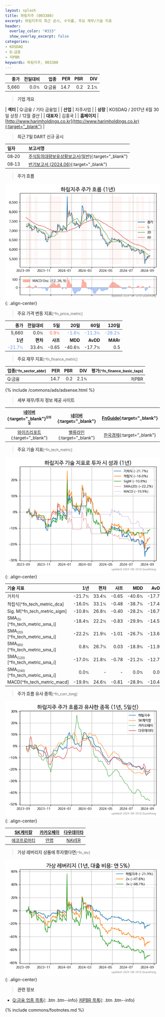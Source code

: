 ```yaml
---
layout: splash
title: 하림지주 (003380)
excerpt: 하림지주의 최근 공시, 수익률, 주요 재무/기술 지표
header:
  overlay_color: "#333"
  show_overlay_excerpt: false
categories:
- KOSDAQ
- Q:금융
- 저PBR
keywords: 하림지주, 003380
---
```


| **종가** | **전일대비** | **업종** | **PER** | **PBR** | **DIV** |
| -------: | -----------: | -------: | ------: | ------: | ------: |
| 5,660 | 0.0<small>%</small> | Q:금융 | 14.7 | 0.2 | 2.1<small>%</small> |

<!-- more -->


> **기업 개요**<a id="company"></a>

| <span style="white-space:nowrap;">**섹터**</span> | Q:금융 / 기타 금융업 |
| <span style="white-space:nowrap;">**산업**</span> | 지주사업 |
| <span style="white-space:nowrap;">**상장**</span> | KOSDAQ / 2017년 6월 30일 상장 / 12월 결산 |
| <span style="white-space:nowrap;">**대표자**</span> | 김홍국 |
| <span style="white-space:nowrap;">**홈페이지**</span> | [http://www.harimholdings.co.kr](http://www.harimholdings.co.kr){:target="_blank"} |


> **최근 7일 DART 신규 공시**<a id="dart"></a>

| **일자** |      | **보고서명** |
| :------- | :--- | :----------- |
| 08&#x2011;20 | | [주식등의대량보유상황보고서(일반)](https://dart.fss.or.kr/dsaf001/main.do?rcpNo=20240820000052){:target="_blank"} |
| 08&#x2011;13 | | [반기보고서 (2024.06)](https://dart.fss.or.kr/dsaf001/main.do?rcpNo=20240813001244){:target="_blank"} |


> **주가 흐름**<a id="price"></a>

![003380](/stock/images/003380.png){: .align-center}


> **주요 가격 변동 지표**<small>[^fn_price_metric]</small>

| **종가** | **전일대비** | **5일** | **20일** | **60일** | **120일** |
| -------: | -----------: | ------: | -------: | -------: | --------: |
| 5,660 | 0.0<small>%</small> | <span style="color: tomato">0.9<small>%</small></span> | <span style="color: cornflowerblue">-1.6<small>%</small></span> | <span style="color: cornflowerblue">-11.3<small>%</small></span> | <span style="color: cornflowerblue">-28.2<small>%</small></span> |
| **1년** | **편차** | **샤프** | **MDD** | **AvDD** | **MARr** |
| <span style="color: cornflowerblue">-21.7<small>%</small></span> | 33.4<small>%</small> | -0.65 | -40.6<small>%</small> | -17.7<small>%</small> | 0.5 |


> **주요 재무 지표**<small>[^fn_finance_metric]</small>

| **업종**<small>[^fn_sector_abbr]</small> | **PER** | **PBR** | **DIV** | **평가**<small>[^fn_finance_basic_tags]</small> |
| :--------------------------------------- | ------: | ------: | ------: | ----------------------------------------------: |
| Q:금융 | 14.7 | 0.2 | 2.1<small>%</small> | 저PBR |



{% include /commons/ads/adsense.html %}

> **세부 재무/투자 정보 제공 사이트**

| [네이버](https://m.stock.naver.com/domestic/stock/003380/finance/summary){:target="_blank"}<sup><small>모바일</small></sup> | [네이버](https://finance.naver.com/item/coinfo.naver?code=003380){:target="_blank"} | [FnGuide](https://comp.fnguide.com/SVO2/ASP/SVD_Invest.asp?gicode=A003380&MenuYn=Y){:target="_blank"} |
| :---: | :---: | :---: |
| [와이즈리포트](https://comp.wisereport.co.kr/company/c1040001.aspx?cmp_cd=003380){:target="_blank"} | [밸류라인](https://www.valueline.co.kr/finance/summary/003380){:target="_blank"} | [한국경제](https://markets.hankyung.com/stock/003380/financial-summary){:target="_blank"} |


> **주요 기술 지표**<small>[^fn_tech_metric]</small>


![003380](/stock/images/003380_tech.png){: .align-center}

| **기술 지표** | **1년** | **편차** | **샤프** | **MDD** | **AvDD** |
| :------------ | ------: | -----------: | -------: | ------: | -------: |
| 거치식 | -21.7<small>%</small> | 33.4<small>%</small> | -0.65 | -40.6<small>%</small> | -17.7<small>%</small> |
| 적립식[^fn_tech_metric_dca] | -16.0<small>%</small> | 33.1<small>%</small> | -0.48 | -38.7<small>%</small> | -17.4<small>%</small> |
| Sig. M[^fn_tech_metric_sigm] | -10.8<small>%</small> | 26.8<small>%</small> | -0.40 | -28.2<small>%</small> | -16.7<small>%</small> |
| SMA<small><sub>(5)</sub></small>[^fn_tech_metric_sma_i] | -18.4<small>%</small> | 22.2<small>%</small> | -0.83 | -29.9<small>%</small> | -14.5<small>%</small> |
| SMA<small><sub>(20)</sub></small>[^fn_tech_metric_sma_i] | -22.2<small>%</small> | 21.9<small>%</small> | -1.01 | -26.7<small>%</small> | -13.6<small>%</small> |
| SMA<small><sub>(60)</sub></small>[^fn_tech_metric_sma_i] | 0.8<small>%</small> | 26.7<small>%</small> | 0.03 | -18.9<small>%</small> | -11.9<small>%</small> |
| SMA<small><sub>(120)</sub></small>[^fn_tech_metric_sma_i] | -17.0<small>%</small> | 21.8<small>%</small> | -0.78 | -21.2<small>%</small> | -12.7<small>%</small> |
| SMA<small><sub>(240)</sub></small>[^fn_tech_metric_sma_i] | 0.0<small>%</small> | - | - | 0.0<small>%</small> | 0.0<small>%</small> |
| MACD[^fn_tech_metric_macd] | -19.9<small>%</small> | 24.6<small>%</small> | -0.81 | -28.9<small>%</small> | -10.4<small>%</small> |


> **주가 흐름 유사 종목**<a id="corr"></a><small>[^fn_corr_long]</small>

![003380](/stock/images/003380_corr.png){: .align-center}

|       | [SK케미칼](/285130/) | [카카오페이](/377300/) | [다우데이타](/032190/) |
| :---: | :------------------------------------: | :------------------------------------: | :------------------------------------: |
|       | [에코프로머티](/450080/) | [안랩](/053800/) | [NAVER](/035420/) |


> **가상 레버리지 상품에 투자했다면**<a id="2x"></a><small>[^fn_lev]</small>

![003380](/stock/images/003380_2x.png){: .align-center}


> **관련 정보**

- [Q:금융 업종 목록](/stats/sector/kosdaq_업종_금융_종목/){: .btn .btn--info} [저PBR 목록](/fn/fn_low_pbr/){: .btn .btn--info}

{% include commons/footnotes.md %}